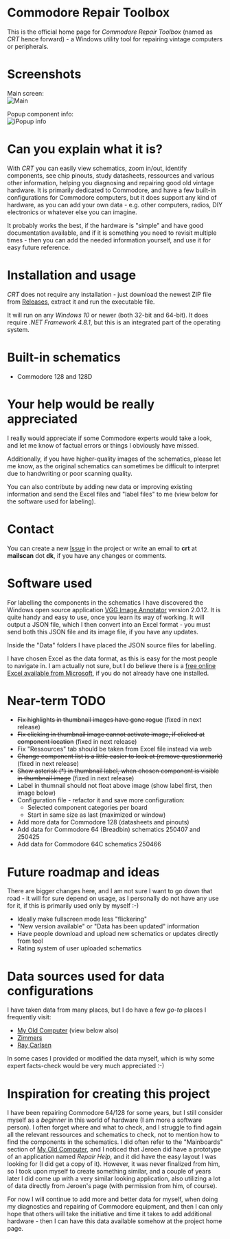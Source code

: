 # Commodore Repair Toolbox

This is the official home page for _Commodore Repair Toolbox_ (named as _CRT_ hence forward) - a Windows utility tool for repairing vintage computers or peripherals.

# Screenshots

Main screen:\
![Main](https://github.com/user-attachments/assets/3167f6cc-619c-4f7a-82b7-b0ae7b058484)

Popup component info:\
![iPopup info](https://github.com/user-attachments/assets/4950cf74-7c5f-4a6f-89fd-4a698301c64d)

# Can you explain what it is?

With _CRT_ you can easily view schematics, zoom in/out, identify components, see chip pinouts, study datasheets, ressources and various other information, helping you diagnosing and repairing good old vintage hardware. It is primarily dedicated to Commodore, and have a few built-in configurations for Commodore computers, but it does support any kind of hardware, as you can add your own data - e.g. other computers, radios, DIY electronics or whatever else you can imagine.

It probably works the best, if the hardware is "simple" and have good documentation available, and if it is something you need to revisit multiple times - then you can add the needed information yourself, and use it for easy future reference.

# Installation and usage

_CRT_ does not require any installation - just download the newest ZIP file from [Releases](https://github.com/HovKlan-DH/Commodore-Repair-Toolbox/releases), extract it and run the executable file.

It will run on any _Windows 10_ or newer (both 32-bit and 64-bit). It does require _.NET Framework 4.8.1_, but this is an integrated part of the operating system.

# Built-in schematics

- Commodore 128 and 128D

# Your help would be really appreciated

I really would appreciate if some Commodore experts would take a look, and let me know of factual errors or things I obviously have missed.

Additionally, if you have higher-quality images of the schematics, please let me know, as the original schematics can sometimes be difficult to interpret due to handwriting or poor scanning quality.

You can also contribute by adding new data or improving existing information and send the Excel files and "label files" to me (view below for the software used for labeling).

# Contact
You can create a new [Issue](https://github.com/HovKlan-DH/Commodore-Repair-Toolbox/issues) in the project or write an email to **crt** at **mailscan** dot **dk**, if you have any changes or comments.

# Software used
For labelling the components in the schematics  I have discovered the Windows open source application [VGG Image Annotator](https://www.robots.ox.ac.uk/~vgg/software/via/) version 2.0.12. It is quite handy and easy to use, once you learn its way of working. It will output a JSON file, which I then convert into an Excel format - you must send both this JSON file and its image file, if you have any updates.

Inside the "Data" folders I have placed the JSON source files for labelling.

I have chosen Excel as the data format, as this is easy for the most people to navigate in. I am actually not sure, but I do believe there is a [free online Excel available from Microsoft](https://www.office.com/launch/excel), if you do not already have one installed.

# Near-term TODO

- ~~Fix highlights in thumbnail images have gone rogue~~ (fixed in next release)
- ~~Fix clicking in thumbnail image cannot activate image, if clicked at component location~~ (fixed in next release)
- Fix "Ressources" tab should be taken from Excel file instead via web
- ~~Change component list is a little easier to look at (remove questionmark)~~ (fixed in next release)
- ~~Show asterisk (*) in thumbnail label, when chosen component is visible in thumbnail image~~ (fixed in next release)
- Label in thumnail should not float above image (show label first, then image below)
- Configuration file - refactor it and save more configuration:
  - Selected component categories per board
  - Start in same size as last (maximized or window)
- Add more data for Commodore 128 (datasheets and pinouts)
- Add data for Commodore 64 (Breadbin) schematics 250407 and 250425
- Add data for Commodore 64C schematics 250466

# Future roadmap and ideas

There are bigger changes here, and I am not sure I want to go down that road - it will for sure depend on usage, as I personally do not have any use for it, if this is primarily used only by myself :-)

- Ideally make fullscreen mode less "flickering"
- "New version available" or "Data has been updated" information
- Have people download and upload new schematics or updates directly from tool
- Rating system of user uploaded schematics

# Data sources used for data configurations

I have taken data from many places, but I do have a few _go-to_ places I frequently visit:
- [My Old Computer](https://myoldcomputer.nl/technical-info/mainboards/) (view below also)
- [Zimmers](https://www.zimmers.net/anonftp/pub/cbm/schematics/computers/)
- [Ray Carlsen](https://portcommodore.com/rcarlsen/cbm/)

In some cases I provided or modified the data myself, which is why some expert facts-check would be very much appreciated :-)

# Inspiration for creating this project

I have been repairing Commodore 64/128 for some years, but I still consider myself as a _beginner_ in this world of hardware (I am more a software person). I often forget where and what to check, and I struggle to find again all the relevant ressources and schematics to check, not to mention how to find the components in the schematics. I did often refer to the "Mainboards" section of [My Old Computer](https://myoldcomputer.nl/technical-info/mainboards/), and I noticed that Jeroen did have a prototype of an application named _Repair Help_, and it did have the easy layout I was looking for (I did get a copy of it). However, it was never finalized from him, so I took upon myself to create something similar, and a couple of years later I did come up with a very similar looking application, also utilizing a lot of data directly from Jeroen's page (with permission from him, of course).

For now I will continue to add more and better data for myself, when doing my diagnostics and repairing of Commodore equipment, and then I can only hope that others will take the initiative and time it takes to add additional hardware - then I can have this data available somehow at the project home page.
